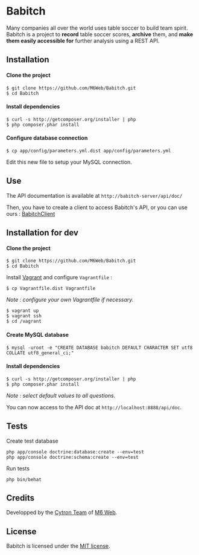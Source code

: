 # Babitch

Many companies all over the world uses table soccer to build team spirit. Babitch is a project to **record** table soccer scores, **archive** them, and **make them easily accessible for** further analysis using a REST API.

## Installation

#### Clone the project

```
$ git clone https://github.com/M6Web/Babitch.git
$ cd Babitch
```

#### Install dependencies

```
$ curl -s http://getcomposer.org/installer | php
$ php composer.phar install
```

#### Configure database connection

```
$ cp app/config/parameters.yml.dist app/config/parameters.yml
```

Edit this new file to setup your MySQL connection.

## Use

The API documentation is available at `http://babitch-server/api/doc/`

Then, you have to create a client to access Babitch's API, or you can use ours : [BabitchClient](https://github.com/M6Web/BabitchClient)

## Installation for dev

#### Clone the project

```
$ git clone https://github.com/M6Web/Babitch.git
$ cd Babitch
```

Install [Vagrant](http://www.vagrantup.com/downloads) and configure `Vagrantfile` :

```
$ cp Vagrantfile.dist Vagrantfile
```

*Note : configure your own Vagrantfile if necessary.*

```
$ vagrant up
$ vagrant ssh
$ cd /vagrant
```

#### Create MySQL database

```
$ mysql -uroot -e "CREATE DATABASE babitch DEFAULT CHARACTER SET utf8 COLLATE utf8_general_ci;"
```

#### Install dependencies

```
$ curl -s http://getcomposer.org/installer | php
$ php composer.phar install
```

*Note : select default values to all questions.*

You can now access to the API doc at `http://localhost:8888/api/doc`.

## Tests

Create test database

```shell
php app/console doctrine:database:create --env=test
php app/console doctrine:schema:create --env=test
```

Run tests

```shell
php bin/behat
```

## Credits

Developped by the [Cytron Team](http://cytron.fr/) of [M6 Web](http://tech.m6web.fr/).

## License

Babitch is licensed under the [MIT license](LICENSE).
